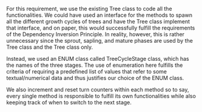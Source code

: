 ﻿For this requirement, we use the existing Tree class to code all the functionalities. We could have used an interface for the methods to spawn all the different growth cycles of trees and have the Tree class implement that interface, and on paper, this would successfully fulfill the requirements of the Dependency Inversion Principle. In reality, however, this is rather unnecessary since the sprout, sapling, and mature phases are used by the Tree class and the Tree class only.


Instead, we used an ENUM class called TreeCycleStage class, which has the names of the three stages. The use of enumeration here fulfills the criteria of requiring a predefined list of values that refer to some textual/numerical data and thus justifies our choice of the ENUM class.

We also increment and reset turn counters within each method so to say, every single method is responsible to fulfill its own functionalities while also keeping track of when to switch to the next stage.
